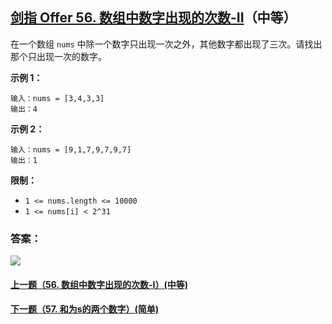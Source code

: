 ## [剑指 Offer 56. 数组中数字出现的次数-II](https://leetcode-cn.com/problems/shu-zu-zhong-shu-zi-chu-xian-de-ci-shu-ii-lcof/)（中等）

在一个数组 `nums` 中除一个数字只出现一次之外，其他数字都出现了三次。请找出那个只出现一次的数字。



**示例 1：**

```
输入：nums = [3,4,3,3]
输出：4
```

**示例 2：**

```
输入：nums = [9,1,7,9,7,9,7]
输出：1
```



**限制：**

- `1 <= nums.length <= 10000`
- `1 <= nums[i] < 2^31`



### 答案：



![](https://img-blog.csdnimg.cn/20200807155236311.png)

#### [上一题（56. 数组中数字出现的次数-I）(中等)](https://github.com/sdwwld/leetCode/blob/master/src/main/java/com/wld/java/offer/剑指Offer56-I.md)

#### [下一题（57. 和为s的两个数字）(简单)](https://github.com/sdwwld/leetCode/blob/master/src/main/java/com/wld/java/offer/剑指Offer57.md)